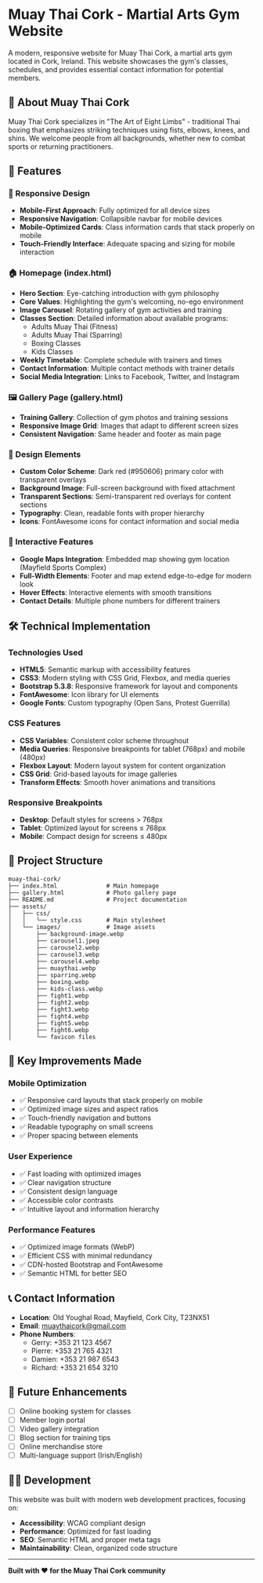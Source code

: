# Muay Thai Cork - Martial Arts Gym Website

A modern, responsive website for Muay Thai Cork, a martial arts gym located in Cork, Ireland. This website showcases the gym's classes, schedules, and provides essential contact information for potential members.

## 🥊 About Muay Thai Cork

Muay Thai Cork specializes in "The Art of Eight Limbs" - traditional Thai boxing that emphasizes striking techniques using fists, elbows, knees, and shins. We welcome people from all backgrounds, whether new to combat sports or returning practitioners.

## 🌟 Features

### 📱 Responsive Design

-   **Mobile-First Approach**: Fully optimized for all device sizes
-   **Responsive Navigation**: Collapsible navbar for mobile devices
-   **Mobile-Optimized Cards**: Class information cards that stack properly on mobile
-   **Touch-Friendly Interface**: Adequate spacing and sizing for mobile interaction

### 🏠 Homepage (index.html)

-   **Hero Section**: Eye-catching introduction with gym philosophy
-   **Core Values**: Highlighting the gym's welcoming, no-ego environment
-   **Image Carousel**: Rotating gallery of gym activities and training
-   **Classes Section**: Detailed information about available programs:
    -   Adults Muay Thai (Fitness)
    -   Adults Muay Thai (Sparring)
    -   Boxing Classes
    -   Kids Classes
-   **Weekly Timetable**: Complete schedule with trainers and times
-   **Contact Information**: Multiple contact methods with trainer details
-   **Social Media Integration**: Links to Facebook, Twitter, and Instagram

### 🖼️ Gallery Page (gallery.html)

-   **Training Gallery**: Collection of gym photos and training sessions
-   **Responsive Image Grid**: Images that adapt to different screen sizes
-   **Consistent Navigation**: Same header and footer as main page

### 🎨 Design Elements

-   **Custom Color Scheme**: Dark red (#950606) primary color with transparent overlays
-   **Background Image**: Full-screen background with fixed attachment
-   **Transparent Sections**: Semi-transparent red overlays for content sections
-   **Typography**: Clean, readable fonts with proper hierarchy
-   **Icons**: FontAwesome icons for contact information and social media

### 📍 Interactive Features

-   **Google Maps Integration**: Embedded map showing gym location (Mayfield Sports Complex)
-   **Full-Width Elements**: Footer and map extend edge-to-edge for modern look
-   **Hover Effects**: Interactive elements with smooth transitions
-   **Contact Details**: Multiple phone numbers for different trainers

## 🛠️ Technical Implementation

### Technologies Used

-   **HTML5**: Semantic markup with accessibility features
-   **CSS3**: Modern styling with CSS Grid, Flexbox, and media queries
-   **Bootstrap 5.3.8**: Responsive framework for layout and components
-   **FontAwesome**: Icon library for UI elements
-   **Google Fonts**: Custom typography (Open Sans, Protest Guerrilla)

### CSS Features

-   **CSS Variables**: Consistent color scheme throughout
-   **Media Queries**: Responsive breakpoints for tablet (768px) and mobile (480px)
-   **Flexbox Layout**: Modern layout system for content organization
-   **CSS Grid**: Grid-based layouts for image galleries
-   **Transform Effects**: Smooth hover animations and transitions

### Responsive Breakpoints

-   **Desktop**: Default styles for screens > 768px
-   **Tablet**: Optimized layout for screens ≤ 768px
-   **Mobile**: Compact design for screens ≤ 480px

## 📁 Project Structure

```
muay-thai-cork/
├── index.html              # Main homepage
├── gallery.html            # Photo gallery page
├── README.md               # Project documentation
├── assets/
│   ├── css/
│   │   └── style.css       # Main stylesheet
│   └── images/             # Image assets
│       ├── background-image.webp
│       ├── carousel1.jpeg
│       ├── carousel2.webp
│       ├── carousel3.webp
│       ├── carousel4.webp
│       ├── muaythai.webp
│       ├── sparring.webp
│       ├── boxing.webp
│       ├── kids-class.webp
│       ├── fight1.webp
│       ├── fight2.webp
│       ├── fight3.webp
│       ├── fight4.webp
│       ├── fight5.webp
│       ├── fight6.webp
│       └── favicon files
```

## 🎯 Key Improvements Made

### Mobile Optimization

-   ✅ Responsive card layouts that stack properly on mobile
-   ✅ Optimized image sizes and aspect ratios
-   ✅ Touch-friendly navigation and buttons
-   ✅ Readable typography on small screens
-   ✅ Proper spacing between elements

### User Experience

-   ✅ Fast loading with optimized images
-   ✅ Clear navigation structure
-   ✅ Consistent design language
-   ✅ Accessible color contrasts
-   ✅ Intuitive layout and information hierarchy

### Performance Features

-   ✅ Optimized image formats (WebP)
-   ✅ Efficient CSS with minimal redundancy
-   ✅ CDN-hosted Bootstrap and FontAwesome
-   ✅ Semantic HTML for better SEO

## 📞 Contact Information

-   **Location**: Old Youghal Road, Mayfield, Cork City, T23NX51
-   **Email**: muaythaicork@gmail.com
-   **Phone Numbers**:
    -   Gerry: +353 21 123 4567
    -   Pierre: +353 21 765 4321
    -   Damien: +353 21 987 6543
    -   Richard: +353 21 654 3210

## 🚀 Future Enhancements

-   [ ] Online booking system for classes
-   [ ] Member login portal
-   [ ] Video gallery integration
-   [ ] Blog section for training tips
-   [ ] Online merchandise store
-   [ ] Multi-language support (Irish/English)

## 🧑‍💻 Development

This website was built with modern web development practices, focusing on:

-   **Accessibility**: WCAG compliant design
-   **Performance**: Optimized for fast loading
-   **SEO**: Semantic HTML and proper meta tags
-   **Maintainability**: Clean, organized code structure

---

**Built with ❤️ for the Muay Thai Cork community**
